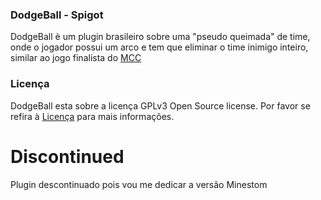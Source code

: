 ### **DodgeBall - Spigot** #

DodgeBall è um plugin brasileiro sobre uma "pseudo queimada" de time, onde o jogador possui um arco e tem que eliminar o time inimigo inteiro, similar ao jogo finalista do [MCC](https://noxcrew.com/mcc)

### **Licença**  #

DodgeBall esta sobre a licença GPLv3 Open Source license. Por favor se refira à [Licença](https://github.com/ShiftSad/DodgeBall-Spigot/blob/master/LICENSE.txt) para mais informações.


# **Discontinued**

Plugin descontinuado pois vou me dedicar a versão Minestom

